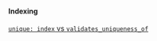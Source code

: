 
#### Indexing

[`unique: index` vs `validates_uniqueness_of`](https://stackoverflow.com/a/23187205/8359363)